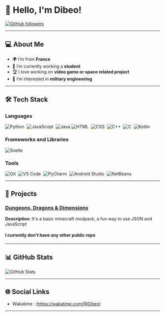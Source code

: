 <!--## Hi there 👋


**Dibeo/Dibeo** is a ✨ _special_ ✨ repository because its `README.md` (this file) appears on your GitHub profile.

Here are some ideas to get you started:

- 🔭 I’m currently working on ...
- 🌱 I’m currently learning ...
- 👯 I’m looking to collaborate on ...
- 🤔 I’m looking for help with ...
- 💬 Ask me about ...
- 📫 How to reach me: ...
- 😄 Pronouns: ...
- ⚡ Fun fact: ...
-->
# 👋 Hello, I'm Dibeo!

[![GitHub followers](https://img.shields.io/github/followers/Dibeo?label=Follow%20me&style=social)](https://github.com/Dibeo)

---

## 💻 About Me

- 🌍 I’m from **France**
- 💼 I’m currently working a **student**
- 🏆 I love working on **video game or space related project**
- 🔭 I’m interested in **military engineering**

---

## 🛠️ Tech Stack

### Languages
![Python](https://img.shields.io/badge/-Python-05122A?style=flat&logo=python)&nbsp;
![JavaScript](https://img.shields.io/badge/-JavaScript-05122A?style=flat&logo=javascript)&nbsp;
![Java](https://img.shields.io/badge/Java-05122A?style=flat&logo=java)
![HTML](https://img.shields.io/badge/-HTML-05122A?style=flat&logo=HTML5)&nbsp;
![CSS](https://img.shields.io/badge/CSS-05122A?style=flat&logo=css3)&nbsp;
![C++](https://img.shields.io/badge/C%2B%2B-05122A?style=flat&logo=c%2B%2B)&nbsp;
![C](https://img.shields.io/badge/C-05122A?style=flat&logo=c)&nbsp;
![Kotlin](https://img.shields.io/badge/Kotlin-05122A?style=flat&logo=kotlin)&nbsp;

### Frameworks and Libraries
![Svelte](https://img.shields.io/badge/Svelte-FF3E00?style=flat&logo=svelte&logoColor=white)&nbsp;


### Tools
![Git](https://img.shields.io/badge/-Git-05122A?style=flat&logo=git)&nbsp;
![VS Code](https://img.shields.io/badge/-VS%20Code-05122A?style=flat&logo=visual-studio-code)&nbsp;
![PyCharm](https://img.shields.io/badge/PyCharm-05122A?style=flat&logo=pycharm)&nbsp;
![Android Studio](https://img.shields.io/badge/Android%20Studio-05122A?style=flat&logo=android-studio)&nbsp;
![NetBeans](https://img.shields.io/badge/NetBeans-05122A?style=flat&logo=apache-netbeans-ide)&nbsp;


---

## 🚀 Projects

### [Dungeons, Dragons & Dimensions]([https://github.com/yourusername/project1](https://github.com/Dibeo/DDD-Dungeons-Dragons-Dimensions))
**Description**: It's a basic minecraft modpack, a fun way to use JSON and JavaScript

#### I currently don't have any other public repo

---

## 📊 GitHub Stats

![GitHub Stats](https://github-readme-stats.vercel.app/api?username=Dibeo&show_icons=true&theme=radical)

---

## 🌐 Social Links

- Wakatime : (https://wakatime.com/@Dibeo)

---
